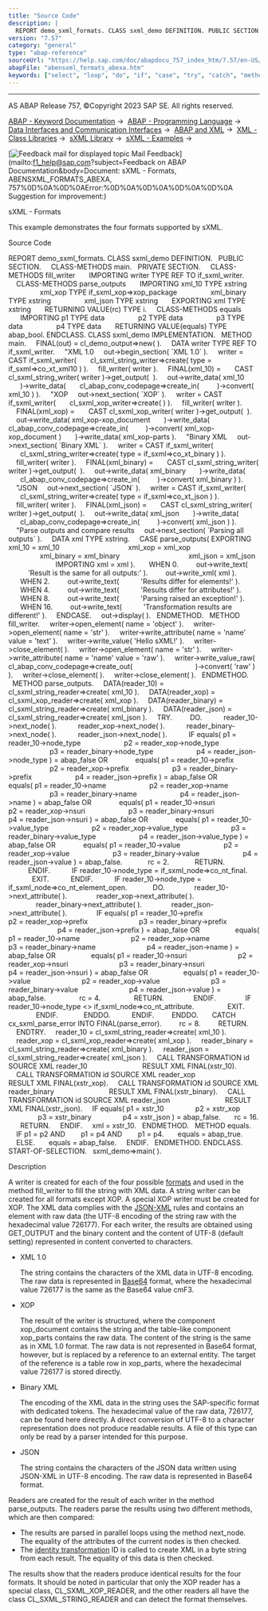 ```yaml
---
title: "Source Code"
description: |
  REPORT demo_sxml_formats. CLASS sxml_demo DEFINITION. PUBLIC SECTION. CLASS-METHODS main. PRIVATE SECTION. CLASS-METHODS fill_writer IMPORTING writer TYPE REF TO if_sxml_writer. CLASS-METHODS parse_outputs IMPORTING xml_10 TYPE xstring xml_xop TYPE if_sxml_xop=>xop_package xml_binary TY
version: "7.57"
category: "general"
type: "abap-reference"
sourceUrl: "https://help.sap.com/doc/abapdocu_757_index_htm/7.57/en-US/abensxml_formats_abexa.htm"
abapFile: "abensxml_formats_abexa.htm"
keywords: ["select", "loop", "do", "if", "case", "try", "catch", "method", "class", "data", "abensxml", "formats", "abexa"]
---
```


* * *

AS ABAP Release 757, ©Copyright 2023 SAP SE. All rights reserved.

[ABAP - Keyword Documentation](https://help.sap.com/doc/abapdocu_757_index_htm/7.57/en-US/abenabap.htm) →  [ABAP - Programming Language](https://help.sap.com/doc/abapdocu_757_index_htm/7.57/en-US/abenabap_reference.htm) →  [Data Interfaces and Communication Interfaces](https://help.sap.com/doc/abapdocu_757_index_htm/7.57/en-US/abenabap_data_communication.htm) →  [ABAP and XML](https://help.sap.com/doc/abapdocu_757_index_htm/7.57/en-US/abenabap_xml.htm) →  [XML - Class Libraries](https://help.sap.com/doc/abapdocu_757_index_htm/7.57/en-US/abenabap_xml_libs.htm) →  [sXML Library](https://help.sap.com/doc/abapdocu_757_index_htm/7.57/en-US/abenabap_sxml_lib.htm) →  [sXML - Examples](https://help.sap.com/doc/abapdocu_757_index_htm/7.57/en-US/abenabap_sxml_lib_abexas.htm) → 

 [![](Mail.gif?object=Mail.gif&sap-language=EN "Feedback mail for displayed topic") Mail Feedback](mailto:f1_help@sap.com?subject=Feedback on ABAP Documentation&body=Document: sXML - Formats, ABENSXML_FORMATS_ABEXA, 757%0D%0A%0D%0AError:%0D%0A%0D%0A%0D%0A%0D%0A
Suggestion for improvement:)

sXML - Formats

This example demonstrates the four formats supported by sXML.

Source Code   

REPORT demo\_sxml\_formats.
CLASS sxml\_demo DEFINITION.
  PUBLIC SECTION.
    CLASS-METHODS main.
  PRIVATE SECTION.
    CLASS-METHODS fill\_writer
      IMPORTING writer TYPE REF TO if\_sxml\_writer.
    CLASS-METHODS parse\_outputs
      IMPORTING xml\_10 TYPE xstring
                xml\_xop TYPE if\_sxml\_xop=>xop\_package
                xml\_binary TYPE xstring
                xml\_json TYPE xstring
      EXPORTING xml TYPE xstring
      RETURNING VALUE(rc) TYPE i.
    CLASS-METHODS equals
      IMPORTING p1 TYPE data
                p2 TYPE data
                p3 TYPE data
                p4 TYPE data
      RETURNING VALUE(equals) TYPE abap\_bool.
ENDCLASS.
CLASS sxml\_demo IMPLEMENTATION.
  METHOD main.
    FINAL(out) = cl\_demo\_output=>new( ).
    DATA writer TYPE REF TO if\_sxml\_writer.
    "XML 1.0
    out->begin\_section( \`XML 1.0\` ).
    writer = CAST if\_sxml\_writer(
      cl\_sxml\_string\_writer=>create( type = if\_sxml=>co\_xt\_xml10 ) ).
    fill\_writer( writer ).
    FINAL(xml\_10) =
      CAST cl\_sxml\_string\_writer( writer )->get\_output(  ).
    out->write\_data( xml\_10
      )->write\_data(
      cl\_abap\_conv\_codepage=>create\_in(
        )->convert( xml\_10 ) ).
    "XOP
    out->next\_section( \`XOP\` ).
    writer = CAST if\_sxml\_writer(
      cl\_sxml\_xop\_writer=>create( ) ).
    fill\_writer( writer ).
    FINAL(xml\_xop) =
      CAST cl\_sxml\_xop\_writer( writer )->get\_output(  ).
    out->write\_data( xml\_xop-xop\_document
      )->write\_data(
     cl\_abap\_conv\_codepage=>create\_in(
        )->convert( xml\_xop-xop\_document )
      )->write\_data( xml\_xop-parts ).
    "Binary XML
    out->next\_section( \`Binary XML\` ).
    writer = CAST if\_sxml\_writer(
      cl\_sxml\_string\_writer=>create( type = if\_sxml=>co\_xt\_binary ) ).
    fill\_writer( writer ).
    FINAL(xml\_binary) =
      CAST cl\_sxml\_string\_writer( writer )->get\_output(  ).
    out->write\_data( xml\_binary
      )->write\_data(
      cl\_abap\_conv\_codepage=>create\_in(
        )->convert( xml\_binary ) ).
    "JSON
    out->next\_section( \`JSON\` ).
    writer = CAST if\_sxml\_writer(
      cl\_sxml\_string\_writer=>create( type = if\_sxml=>co\_xt\_json ) ).
    fill\_writer( writer ).
    FINAL(xml\_json) =
      CAST cl\_sxml\_string\_writer( writer )->get\_output(  ).
    out->write\_data( xml\_json
      )->write\_data(
      cl\_abap\_conv\_codepage=>create\_in(
        )->convert( xml\_json ) ).
    "Parse outputs and compare results
    out->next\_section( \`Parsing all outputs\` ).
    DATA xml TYPE xstring.
    CASE parse\_outputs( EXPORTING xml\_10 = xml\_10
                                  xml\_xop = xml\_xop
                                  xml\_binary = xml\_binary
                                  xml\_json = xml\_json
                        IMPORTING xml = xml ).
      WHEN 0.
        out->write\_text(
          'Result is the same for all outputs:' ).
        out->write\_xml( xml ).
      WHEN 2.
        out->write\_text(
          'Results differ for elements!' ).
      WHEN 4.
        out->write\_text(
          'Results differ for attributes!' ).
      WHEN 8.
        out->write\_text(
          'Parsing raised an exception!' ).
      WHEN 16.
        out->write\_text(
          'Transformation results are different!' ).
    ENDCASE.
    out->display( ).
  ENDMETHOD.
  METHOD fill\_writer.
    writer->open\_element( name = 'object' ).
    writer->open\_element( name = 'str' ).
    writer->write\_attribute( name = 'name' value = 'text' ).
    writer->write\_value( 'Hello sXML!' ).
    writer->close\_element( ).
    writer->open\_element( name = 'str' ).
    writer->write\_attribute( name = 'name' value = 'raw' ).
    writer->write\_value\_raw( cl\_abap\_conv\_codepage=>create\_out(
                               )->convert( 'raw' ) ).
    writer->close\_element( ).
    writer->close\_element( ).
  ENDMETHOD.
  METHOD parse\_outputs.
    DATA(reader\_10) = cl\_sxml\_string\_reader=>create( xml\_10 ).
    DATA(reader\_xop) = cl\_sxml\_xop\_reader=>create( xml\_xop ).
    DATA(reader\_binary) = cl\_sxml\_string\_reader=>create( xml\_binary ).
    DATA(reader\_json) = cl\_sxml\_string\_reader=>create( xml\_json ).
    TRY.
        DO.
          reader\_10->next\_node( ).
          reader\_xop->next\_node( ).
          reader\_binary->next\_node( ).
          reader\_json->next\_node( ).
          IF equals( p1 = reader\_10->node\_type
                     p2 = reader\_xop->node\_type
                     p3 = reader\_binary->node\_type
                     p4 = reader\_json->node\_type ) = abap\_false OR
             equals( p1 = reader\_10->prefix
                     p2 = reader\_xop->prefix
                     p3 = reader\_binary->prefix
                     p4 = reader\_json->prefix ) = abap\_false OR
             equals( p1 = reader\_10->name
                     p2 = reader\_xop->name
                     p3 = reader\_binary->name
                     p4 = reader\_json->name ) = abap\_false OR
             equals( p1 = reader\_10->nsuri
                     p2 = reader\_xop->nsuri
                     p3 = reader\_binary->nsuri
                     p4 = reader\_json->nsuri ) = abap\_false OR
             equals( p1 = reader\_10->value\_type
                     p2 = reader\_xop->value\_type
                     p3 = reader\_binary->value\_type
                     p4 = reader\_json->value\_type ) = abap\_false OR
             equals( p1 = reader\_10->value
                     p2 = reader\_xop->value
                     p3 = reader\_binary->value
                     p4 = reader\_json->value ) = abap\_false.
            rc = 2.
            RETURN.
          ENDIF.
          IF reader\_10->node\_type = if\_sxml\_node=>co\_nt\_final.
            EXIT.
          ENDIF.
          IF reader\_10->node\_type = if\_sxml\_node=>co\_nt\_element\_open.
            DO.
              reader\_10->next\_attribute( ).
              reader\_xop->next\_attribute( ).
              reader\_binary->next\_attribute( ).
              reader\_json->next\_attribute( ).
              IF equals( p1 = reader\_10->prefix
                         p2 = reader\_xop->prefix
                         p3 = reader\_binary->prefix
                         p4 = reader\_json->prefix ) = abap\_false OR
                 equals( p1 = reader\_10->name
                         p2 = reader\_xop->name
                         p3 = reader\_binary->name
                         p4 = reader\_json->name ) = abap\_false OR
                 equals( p1 = reader\_10->nsuri
                         p2 = reader\_xop->nsuri
                         p3 = reader\_binary->nsuri
                         p4 = reader\_json->nsuri ) = abap\_false OR
                 equals( p1 = reader\_10->value
                         p2 = reader\_xop->value
                         p3 = reader\_binary->value
                         p4 = reader\_json->value ) = abap\_false.
                rc = 4.
                RETURN.
              ENDIF.
              IF reader\_10->node\_type <> if\_sxml\_node=>co\_nt\_attribute.
                EXIT.
              ENDIF.
            ENDDO.
          ENDIF.
        ENDDO.
      CATCH cx\_sxml\_parse\_error INTO FINAL(parse\_error).
        rc = 8.
        RETURN.
    ENDTRY.
    reader\_10 = cl\_sxml\_string\_reader=>create( xml\_10 ).
    reader\_xop = cl\_sxml\_xop\_reader=>create( xml\_xop ).
    reader\_binary = cl\_sxml\_string\_reader=>create( xml\_binary ).
    reader\_json = cl\_sxml\_string\_reader=>create( xml\_json ).
    CALL TRANSFORMATION id SOURCE XML reader\_10
                           RESULT XML FINAL(xstr\_10).
    CALL TRANSFORMATION id SOURCE XML reader\_xop
                           RESULT XML FINAL(xstr\_xop).
    CALL TRANSFORMATION id SOURCE XML reader\_binary
                           RESULT XML FINAL(xstr\_binary).
    CALL TRANSFORMATION id SOURCE XML reader\_json
                           RESULT XML FINAL(xstr\_json).
    IF equals( p1 = xstr\_10
               p2 = xstr\_xop
               p3 = xstr\_binary
               p4 = xstr\_json ) = abap\_false.
      rc = 16.
      RETURN.
    ENDIF.
    xml = xstr\_10.
  ENDMETHOD.
  METHOD equals.
    IF p1 = p2 AND
       p1 = p4 AND
       p1 = p4.
      equals = abap\_true.
    ELSE.
      equals = abap\_false.
    ENDIF.
  ENDMETHOD.
ENDCLASS.
START-OF-SELECTION.
  sxml\_demo=>main( ).

Description   

A writer is created for each of the four possible [formats](https://help.sap.com/doc/abapdocu_757_index_htm/7.57/en-US/abenabap_sxml_lib_formats.htm) and used in the method fill\_writer to fill the string with XML data. A string writer can be created for all formats except XOP. A special XOP writer must be created for XOP. The XML data complies with the [JSON-XML](https://help.sap.com/doc/abapdocu_757_index_htm/7.57/en-US/abenabap_json_xml.htm) rules and contains an element with raw data (the UTF-8 encoding of the string raw with the hexadecimal value 726177). For each writer, the results are obtained using GET\_OUTPUT and the binary content and the content of UTF-8 (default setting) represented in content converted to characters.

-   XML 1.0
    
    The string contains the characters of the XML data in UTF-8 encoding. The raw data is represented in [Base64](https://help.sap.com/doc/abapdocu_757_index_htm/7.57/en-US/abenbase64_glosry.htm "Glossary Entry") format, where the hexadecimal value 726177 is the same as the Base64 value cmF3.
    
-   XOP
    
    The result of the writer is structured, where the component xop\_document contains the string and the table-like component xop\_parts contains the raw data. The content of the string is the same as in XML 1.0 format. The raw data is not represented in Base64 format, however, but is replaced by a reference to an external entity. The target of the reference is a table row in xop\_parts, where the hexadecimal value 726177 is stored directly.
    
-   Binary XML
    
    The encoding of the XML data in the string uses the SAP-specific format with dedicated tokens. The hexadecimal value of the raw data, 726177, can be found here directly. A direct conversion of UTF-8 to a character representation does not produce readable results. A file of this type can only be read by a parser intended for this purpose.
    
-   JSON
    
    The string contains the characters of the JSON data written using JSON-XML in UTF-8 encoding. The raw data is represented in Base64 format.
    

Readers are created for the result of each writer in the method parse\_outputs. The readers parse the results using two different methods, which are then compared:

-   The results are parsed in parallel loops using the method next\_node. The equality of the attributes of the current nodes is then checked.
-   The [identity transformation](https://help.sap.com/doc/abapdocu_757_index_htm/7.57/en-US/abenid_trafo_glosry.htm "Glossary Entry") ID is called to create XML in a byte string from each result. The equality of this data is then checked.

The results show that the readers produce identical results for the four formats. It should be noted in particular that only the XOP reader has a special class, CL\_SXML\_XOP\_READER, and the other readers all have the class CL\_SXML\_STRING\_READER and can detect the format themselves.